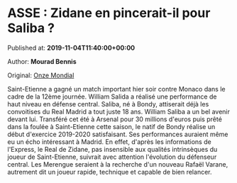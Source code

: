 
# ASSE : Zidane en pincerait-il pour Saliba ?

Published at: **2019-11-04T11:40:00+00:00**

Author: **Mourad Bennis**

Original: [Onze Mondial](http://www.onzemondial.com/ligue-1/2019-2020/saint-etienne-zidane-en-pince-pour-saliba-201582)

Saint-Etienne a gagné un match important hier soir contre Monaco dans le cadre de la 12ème journée. William Salida a réalisé une performance de haut niveau en défense central. Saliba, né à Bondy, attiserait déjà les convoitises du Real Madrid a tout juste 18 ans.
William Saliba a un bel avenir devant lui. Transféré cet été à Arsenal pour 30 millions d'euros puis prêté dans la foulée à Saint-Etienne cette saison, le natif de Bondy réalise un début d'exercice 2019-2020 satisfaisant. Ses performances auraient même eu un écho intéressant à Madrid.
En effet, d'après les informations de l'Express, le Real de Zidane, pas insensible aux qualités intrinsèques du joueur de Saint-Etienne, suivrait avec attention l'évolution du défenseur central. Les Merengue seraient à la recherche d'un nouveau Rafaël Varane, autrement dit un joueur rapide, technique et capable de bien relancer.
